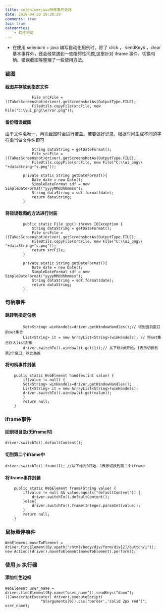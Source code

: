 ```yaml
---
title: selenium+java特殊事件处理
date: 2019-04-20 19:20:39
comments: true
toc: true
categories:
	- 软件测试
---
```

*  在使用 selenium + java 编写自动化用例时，除了 click ， sendKeys ，clear 基本事件外，还会经常遇到一些阻碍性问题,这里针对 iframe 事件、切换句柄、错误截图等整理了一些使用方法。

	<!--more-->

### 截图
#### 截图并存放到指定文件

```
			File srcFile = ((TakesScreenshot)driver).getScreenshotAs(OutputType.FILE);
		 	FileUtils.copyFile(srcFile, new File("C:\\ui_png\\error.png"));
```

#### 备份错误截图

由于文件名唯一，再次截图时会进行覆盖。若要做好记录，根据时间生成不同的字符串当做文件名即可

```
			String dataString = getDateFormat();
			File srcFile = ((TakesScreenshot)driver).getScreenshotAs(OutputType.FILE);
			FileUtils.copyFile(srcFile, new File("C:\\ui_png\\ "+dataString+"s.png"));

		private static String getDateFormat(){
			Date date = new Date();
			SimpleDateFormat sdf = new SimpleDateFormat("yyyyMMddhhmmss");
			String dataString = sdf.format(date);
			return dataString;
		}
```
#### 将错误截图的方法进行封装

```
		public static File jpg() throws IOException {
			String dataString = getDateFormat();
			File srcFile = ((TakesScreenshot)driver).getScreenshotAs(OutputType.FILE);
			FileUtils.copyFile(srcFile, new File("C:\\ui_png\\ "+dataString+"s.png"));
			return srcFile;
		}

		private static String getDateFormat(){
			Date date = new Date();
			SimpleDateFormat sdf = new SimpleDateFormat("yyyyMMddhhmmss");
			String dataString = sdf.format(date);
			return dataString;
		}
```

### 句柄事件
#### 跳转到指定句柄

```
		Set<String> winHandels=driver.getWindowHandles();// 得到当前窗口的set集合
        List<String> it = new ArrayList<String>(winHandels); // 将set集合存入list对象
        driver.switchTo().window(it.get(1));// 从下标为0开始，1表示切换到第2个窗口，以此类推
```

#### 将句柄事件封装

```
	public static WebElement handles(int value) {
		if(value != null) {
		Set<String> winHandels=driver.getWindowHandles();
        List<String> it = new ArrayList<String>(winHandels);
        driver.switchTo().window(it.get(value));
		}
        return null;
	}
```

### iframe事件
#### 回到根目录(无iframe时)

```
driver.switchTo().defaultContent();
```
#### 切到第二个iframe中
```
driver.switchTo().frame(1); //从下标为0开始，1表示切换到第二个iframe
```
#### 将iframe事件封装
```
	public static WebElement frame(String value) {
		if(value != null && value.equals("defaultContent")) {
			driver.switchTo().defaultContent();
		}else{
			driver.switchTo().frame(Integer.parseInt(value));
		}
		return null;
	}
```

### 鼠标悬停事件
```
WebElement moveToElement = driver.findElement(By.xpath("/html/body/div/form/div[2]/button/i"));
new Actions(driver).moveToElement(moveToElement).perform();
```
### 使用 js 执行器
#### 添加红色边框
```
WebElement user_name = driver.findElement(By.name("user_name")).sendKeys("dawn");
((JavascriptExecutor) driver).executeScript(
				"$(arguments[0]).css('border','solid 2px red')", user_name);
```
